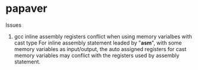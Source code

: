 # papaver

Issues
1. gcc inline assembly registers conflict when using memory varialbes with cast type
  For inline assembly statement leaded by "__asm__", with some memory variables as input/output,
the auto assigned registers for cast memory variables may conflict with the registers used by assembly statement.
